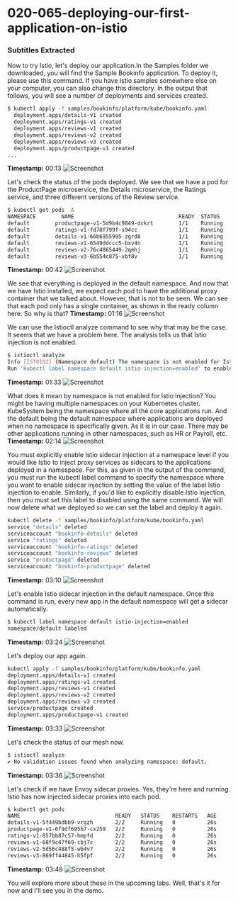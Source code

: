 # 020-065-deploying-our-first-application-on-istio



### Subtitles Extracted
Now to try Istio, let's deploy our application.In the Samples folder we downloaded, you will find the Sample Bookinfo application. To deploy it, please use this command.
If you have Istio samples somewhere else on your computer, you can also change this directory. In the output that follows, you will see a number of deployments and services created. 
```bash
$ kubectl apply -f samples/bookinfo/platform/kube/bookinfo.yaml
  deployment.apps/details-v1 created
  deployment.apps/ratings-v1 created
  deployment.apps/reviews-v1 created
  deployment.apps/reviews-v2 created
  deployment.apps/reviews-v3 created
  deployment.apps/productpage-v1 created
...
```
**Timestamp:** 00:13
![Screenshot](00_13_294.png)

 
 

Let's check the status of the pods deployed. We see that we have a pod for the ProductPage microservice, the Details microservice, the Ratings service, and three different versions of the Review service.
```bash
$ kubectl get pods -A
NAMESPACE        NAME                                 READY  STATUS    RESTARTS  AGE
default        productpage-v1-5d9b4c9849-dckrt        1/1    Running      0      6m57s
default        ratings-v1-fd78f799f-s94cc             1/1    Running      0      6m58s
default        details-v1-66b6955995-zgrd8            1/1    Running      0      6m57s
default        reviews-v1-6549ddccc5-bxv4n            1/1    Running      0      6m58s
default        reviews-v2-76c4865449-2qmhj            1/1    Running      0      6m58s
default        reviews-v3-6b554c875-vbf8v             1/1    Running      0      6m58s
 ```
**Timestamp:** 00:42
![Screenshot](00_42_363.png)


We see that everything is deployed in the default namespace. And now that we have Istio installed, we expect each pod to have the additional proxy container that we talked about. However, that is not to be seen. We can see that each pod only has a single container, as shown in the ready column here. So why is that?
**Timestamp:** 01:16
![Screenshot](01_16_819.png)


We can use the Istioctl analyze command to see why that may be the case. It seems that we have a problem here. The analysis tells us that Istio injection is not enabled.
```bash
$ istioctl analyze
Info [IST0102] (Namespace default) The namespace is not enabled for Istio injection. 
Run 'kubectl label namespace default istio-injection=enabled' to enable it, or 'kubectl label namespace default istio-injection=disabled' to explicitly mark it as not needing injection
```
**Timestamp:** 01:33
![Screenshot](01_33_173.png)


What does it mean by namespace is not enabled for Istio injection? You might be having multiple namespaces on your Kubernetes cluster. KubeSystem being the namespace where all the core applications run. And the default being the default namespace where applications are deployed when no namespace is specifically given. As it is in our case. There may be other applications running in other namespaces, such as HR or Payroll, etc.
**Timestamp:** 02:14
![Screenshot](02_14_565.png)


You must explicitly enable Istio sidecar injection at a namespace level if you would like Istio to inject proxy services as sidecars to the applications deployed in a namespace. For this, as given in the output of the command, you must run the kubectl label command to specify the namespace where you want to enable sidecar injection by setting the value of the label Istio injection to enable. Similarly, if you'd like to explicitly disable Istio injection, then you must set this label to disabled using the same command. We will now delete what we deployed so we can set the label and deploy it again.
```bash
kubectl delete -f samples/bookinfo/platform/kube/bookinfo.yaml
service "details" deleted
serviceaccount "bookinfo-details" deleted
service "ratings" deleted
serviceaccount "bookinfo-ratings" deleted
serviceaccount "bookinfo-reviews" deleted
service "productpage" deleted
serviceaccount "bookinfo-productpage" deleted
```
**Timestamp:** 03:10
![Screenshot](03_10_215.png)


 Let's enable Istio sidecar injection in the default namespace. Once this command is run, every new app in the default namespace will get a sidecar automatically.
```bash
$ kubectl label namespace default istio-injection=enabled
namespace/default labeled
```
**Timestamp:** 03:24
![Screenshot](03_24_224.png)


Let's deploy our app again. 
```bash
kubectl apply -f samples/bookinfo/platform/kube/bookinfo.yaml
deployment.apps/details-v1 created
deployment.apps/ratings-v1 created
deployment.apps/reviews-v1 created
deployment.apps/reviews-v2 created
deployment.apps/reviews-v3 created
service/productpage created
deployment.apps/productpage-v1 created
```
**Timestamp:** 03:33
![Screenshot](03_33_593.png)

Let's check the status of our mesh now.
```bash
$ istioctl analyze
✔ No validation issues found when analyzing namespace: default.
```
**Timestamp:** 03:36
![Screenshot](03_36_674.png)



Let's check if we have Envoy sidecar proxies. Yes, they're here and running. Istio has now injected sidecar proxies into each pod.
```bash
$ kubectl get pods
NAME                              READY   STATUS    RESTARTS   AGE
details-v1-5f449bdbb9-vrgzh       2/2     Running   0          26s
productpage-v1-6f9df695b7-cx259   2/2     Running   0          26s
ratings-v1-857bb87c57-hmpfd       2/2     Running   0          26s
reviews-v1-68f9c47f69-cbj7c       2/2     Running   0          26s
reviews-v2-5d56c488f5-wb4v7       2/2     Running   0          26s
reviews-v3-869ff44845-h5fpf       2/2     Running   0          26s
```
**Timestamp:** 03:48
![Screenshot](03_48_260.png)

You will explore more about these in the upcoming labs. Well, that's it for now and I'll see you in the demo.

